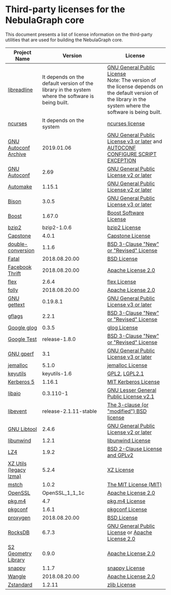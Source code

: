 # Third-party licenses for the NebulaGraph core

This document presents a list of license information on the third-party utilities that are used for building the NebulaGraph core.

| Project Name                                                 | Version                                                      | License                                                      |
| ------------------------------------------------------------ | ------------------------------------------------------------ | ------------------------------------------------------------ |
| [libreadline](https://github.com/openwrt/openwrt/tree/lede-17.01/package/libs/libreadline) | It depends on the default version of the library in the system where the software is being built. | [GNU General Public License](https://github.com/openwrt/openwrt/blob/lede-17.01/LICENSE)<br>Note: The version of the license depends on the default version of the library in the system where the software is being built. |
| [ncurses](https://invisible-island.net/ncurses/)             | It depends on the system                                      | [ncurses license](https://invisible-island.net/ncurses/ncurses-license.html) |
| [GNU Autoconf Archive](https://github.com/autoconf-archive/autoconf-archive) | 2019.01.06                                                   | [GNU General Public License v3 or later](https://github.com/autoconf-archive/autoconf-archive/blob/master/COPYING) and [AUTOCONF CONFIGURE SCRIPT EXCEPTION](https://github.com/autoconf-archive/autoconf-archive/blob/master/COPYING.EXCEPTION) |
| [GNU Autoconf](https://www.gnu.org/software/autoconf/)       | 2.69                                                         | [GNU General Public License v2 or later](https://www.gnu.org/licenses/old-licenses/gpl-2.0.html) |
| [Automake](https://www.gnu.org/software/automake/)           | 1.15.1                                                       | [GNU General Public License v2 or later](https://www.gnu.org/licenses/old-licenses/gpl-2.0.html) |
| [Bison](https://www.gnu.org/software/bison/)                 | 3.0.5                                                        | [GNU General Public License v3 or later](https://www.gnu.org/licenses/gpl-3.0.en.html) |
| [Boost](https://www.boost.org/)                              | 1.67.0                                                       | [Boost Software License](https://www.boost.org/users/license.html) |
| [bzip2](https://sourceware.org/bzip2/)                       | bzip2-1.0.6                                                  | [bzip2 License](https://sourceware.org/git/?p=bzip2.git;a=blob;f=LICENSE;h=cc614178cf79580e04671c4d6acfbe95028b1842;hb=962d60610cb31e0f294a834e55ebb355be55d05a) |
| [Capstone](https://github.com/aquynh/capstone)               | 4.0.1                                                        | [Capstone License](https://github.com/aquynh/capstone/blob/master/LICENSE.TXT) |
| [double-conversion](https://github.com/google/double-conversion) | 1.1.6                                                        | [BSD 3-Clause "New" or "Revised" License](https://github.com/google/double-conversion/blob/master/LICENSE) |
| [Fatal](https://github.com/facebook/fatal)                   | 2018.08.20.00                                                | [BSD License](https://github.com/facebook/fatal/blob/master/LICENSE) |
| [Facebook Thrift](https://github.com/facebook/fbthrift)      | 2018.08.20.00                                                | [Apache License 2.0](https://invisible-island.net/ncurses/ncurses-license.html) |
| [flex](https://github.com/westes/flex)                       | 2.6.4                                                        | [flex License](https://github.com/westes/flex/blob/master/COPYING) |
| [folly](https://github.com/facebook/folly)                   | 2018.08.20.00                                                | [Apache License 2.0](https://invisible-island.net/ncurses/ncurses-license.html) |
| [GNU gettext](https://www.gnu.org/software/gettext/)         | 0.19.8.1                                                     | [GNU General Public License v3 or later](https://www.gnu.org/licenses/gpl-3.0.en.html) |
| [gflags](https://github.com/gflags/gflags)                   | 2.2.1                                                        | [BSD 3-Clause "New" or "Revised" License](https://github.com/gflags/gflags/blob/master/COPYING.txt) |
| [Google glog](https://github.com/google/glog)                | 0.3.5                                                        | [glog License](https://github.com/google/glog/blob/master/COPYING) |
| [Google Test](https://github.com/google/googletest)          | release-1.8.0                                                | [BSD 3-Clause "New" or "Revised" License](https://github.com/google/googletest/blob/master/LICENSE) |
| [GNU gperf](https://www.gnu.org/software/gperf/)             | 3.1                                                          | [GNU General Public License v3 or later](http://www.gnu.org/licenses/gpl-3.0.html) |
| [jemalloc](https://github.com/jemalloc/jemalloc)             | 5.1.0                                                        | [jemalloc License](https://github.com/jemalloc/jemalloc/blob/dev/COPYING) |
| [keyutils](https://people.redhat.com/dhowells/keyutils/)     | keyutils-1.6                                                 | [GPL2](https://www.gnu.org/licenses/old-licenses/gpl-2.0.html), [LGPL2.1](https://www.gnu.org/licenses/old-licenses/lgpl-2.1.html) |
| [Kerberos 5](https://github.com/krb5/krb5/tree/krb5-1.16.1-final) | 1.16.1                                                       | [MIT Kerberos License](https://github.com/krb5/krb5/blob/master/NOTICE) |
| [libaio](https://github.com/crossbuild/libaio)               | 0.3.110-1                                                    | [GNU Lesser General Public License v2.1](https://github.com/crossbuild/libaio/blob/master/COPYING) |
| [libevent](https://github.com/libevent/libevent)             | release-2.1.11-stable                                        | [The 3-clause (or "modified") BSD license](https://github.com/libevent/libevent/blob/master/LICENSE) |
| [GNU Libtool](http://www.gnu.org/software/libtool/libtool.html) | 2.4.6                                                        | [GNU General Public License v2 or later](http://www.gnu.org/licenses/gpl-2.0.html) |
| [libunwind](https://github.com/libunwind/libunwind)          | 1.2.1                                                        | [libunwind License]( https://github.com/libunwind/libunwind/blob/master/LICENSE) |
| [LZ4](https://github.com/lz4/lz4)                            | 1.9.2                                                        | [BSD 2-Clause License and GPLv2](https://github.com/lz4/lz4/blob/dev/LICENSE) |
| [XZ Utils (legacy lzma)](https://tukaani.org/xz/)            | 5.2.4                                                        | [XZ License](https://git.tukaani.org/?p=xz.git;a=blob;f=COPYING) |
| [mstch](https://github.com/no1msd/mstch)                     | 1.0.2                                                        | [The MIT License (MIT)](https://github.com/no1msd/mstch/blob/master/LICENSE) |
| [OpenSSL](https://github.com/openssl/openssl)                | OpenSSL_1_1_1c                                               | [Apache License 2.0](https://github.com/openssl/openssl/blob/master/LICENSE.txt) |
| [pkg.m4](http://manpages.ubuntu.com/manpages/impish/en/man7/pkg.m4.7.html#description) | 4.7                                                          | [pkg.m4 License](https://github.com/pkgconf/pkgconf/blob/master/pkg.m4) |
| [pkgconf](https://github.com/pkgconf/pkgconf)                | 1.6.1                                                        | [pkgconf License](https://github.com/pkgconf/pkgconf/blob/master/COPYING) |
| [proxygen](https://github.com/facebook/proxygen)             | 2018.08.20.00                                                | [BSD License](https://github.com/facebook/proxygen/blob/master/LICENSE) |
| [RocksDB](https://github.com/facebook/rocksdb)               | 6.7.3                                                        | [GNU General Public License](https://github.com/facebook/rocksdb/blob/master/COPYING) or [Apache License 2.0](https://github.com/facebook/rocksdb/blob/master/LICENSE.Apache) |
| [S2 Geometry Library](https://github.com/google/s2geometry)  | 0.9.0                                                        | [Apache License 2.0](https://github.com/google/s2geometry/blob/master/LICENSE) |
| [snappy](https://github.com/google/snappy)                   | 1.1.7                                                        | [snappy License](https://github.com/google/snappy/blob/master/COPYING) |
| [Wangle](https://github.com/facebook/wangle)                 | 2018.08.20.00                                                | [Apache License 2.0](https://github.com/facebook/wangle/blob/master/LICENSE) |
| [Zstandard](https://github.com/facebook/zstd)                | 1.2.11                                                       | [zlib License](http://zlib.net/zlib_license.html)            |

